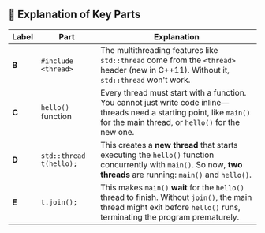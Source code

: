 ## 🧩 Explanation of Key Parts

| Label | Part                  | Explanation |
|-------|-----------------------|-------------|
| **B** | `#include <thread>`   | The multithreading features like `std::thread` come from the `<thread>` header (new in C++11). Without it, `std::thread` won't work. |
| **C** | `hello()` function     | Every thread must start with a function. You cannot just write code inline—threads need a starting point, like `main()` for the main thread, or `hello()` for the new one. |
| **D** | `std::thread t(hello);` | This creates a **new thread** that starts executing the `hello()` function concurrently with `main()`. So now, **two threads** are running: `main()` and `hello()`. |
| **E** | `t.join();`            | This makes `main()` **wait** for the `hello()` thread to finish. Without `join()`, the main thread might exit before `hello()` runs, terminating the program prematurely. |

